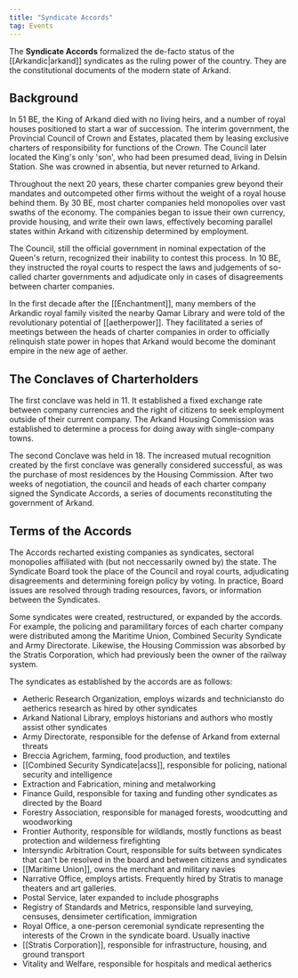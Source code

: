 ```yaml
---
title: "Syndicate Accords"
tag: Events
---
```


The **Syndicate Accords** formalized the de-facto status of the [[Arkandic|arkand]] syndicates as the ruling power of the country. They are the constitutional documents of the modern state of Arkand.

## Background

In 51 BE, the King of Arkand died with no living heirs, and a number of royal houses positioned to start a war of succession. The interim government, the Provincial Council of Crown and Estates, placated them by leasing exclusive charters of responsibility for functions of the Crown. The Council later located the King's only 'son', who had been presumed dead, living in Delsin Station. She was crowned in absentia, but never returned to Arkand.

Throughout the next 20 years, these charter companies grew beyond their mandates and outcompeted other firms without the weight of a royal house behind them. By 30 BE, most charter companies held monopolies over vast swaths of the economy. The companies began to issue their own currency, provide housing, and write their own laws, effectively becoming parallel states within Arkand with citizenship determined by employment.

The Council, still the official government in nominal expectation of the Queen's return, recognized their inability to contest this process. In 10 BE, they instructed the royal courts to respect the laws and judgements of so-called charter governments and adjudicate only in cases of disagreements between charter companies.

In the first decade after the [[Enchantment]], many members of the Arkandic royal family visited the nearby Qamar Library and were told of the revolutionary potential of [[aetherpower]]. They facilitated a series of meetings between the heads of charter companies in order to officially relinquish state power in hopes that Arkand would become the dominant empire in the new age of aether.

## The Conclaves of Charterholders

The first conclave was held in 11. It established a fixed exchange rate between company currencies and the right of citizens to seek employment outside of their current company. The Arkand Housing Commission was established to determine a process for doing away with single-company towns. 

The second Conclave was held in 18. The increased mutual recognition created by the first conclave was generally considered successful, as was the purchase of most residences by the Housing Commission. After two weeks of negotiation, the council and heads of each charter company signed the Syndicate Accords, a series of documents reconstituting the government of Arkand.

## Terms of the Accords

The Accords recharted existing companies as syndicates, sectoral monopolies affiliated with (but not neccessarily owned by) the state. The Syndicate Board took the place of the Council and royal courts, adjudicating disagreements and determining foreign policy by voting. In practice, Board issues are resolved through trading resources, favors, or information between the Syndicates.

Some syndicates were created, restructured, or expanded by the accords. For example, the policing and paramilitary forces of each charter company were distributed among the Maritime Union, Combined Security Syndicate and Army Directorate. Likewise, the Housing Commission was absorbed by the Stratis Corporation, which had previously been the owner of the railway system.

The syndicates as established by the accords are as follows:

- Aetheric Research Organization, employs wizards and techniciansto do aetherics research as hired by other syndicates
- Arkand National Library, employs historians and authors who mostly assist other syndicates
- Army Directorate, responsible for the defense of Arkand from external threats
- Breccia Agrichem, farming, food production, and textiles
- [[Combined Security Syndicate|acss]], responsible for policing, national security and intelligence
- Extraction and Fabrication, mining and metalworking
- Finance Guild, responsible for taxing and funding other syndicates as directed by the Board
- Forestry Association, responsible for managed forests, woodcutting and woodworking
- Frontier Authority, responsible for wildlands, mostly functions as beast protection and wilderness firefighting
- Intersyndic Arbitration Court, responsible for suits between syndicates that can't be resolved in the board and between citizens and syndicates
- [[Maritime Union]], owns the merchant and military navies
- Narrative Office, employs artists. Frequently hired by Stratis to manage theaters and art galleries.
- Postal Service, later expanded to include phosgraphs
- Registry of Standards and Metrics, responsible land surveying, censuses, densimeter certification, immigration
- Royal Office, a one-person ceremonial syndicate representing the interests of the Crown in the syndicate board. Usually inactive
- [[Stratis Corporation]], responsible for infrastructure, housing, and ground transport
- Vitality and Welfare, responsible for hospitals and medical aetherics
